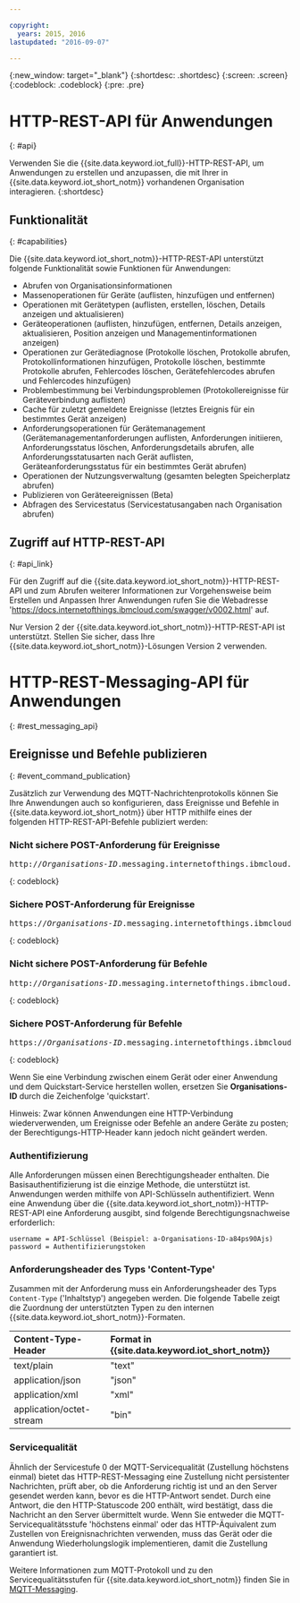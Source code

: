 ```yaml
---

copyright:
  years: 2015, 2016
lastupdated: "2016-09-07"

---
```


{:new_window: target="_blank"}
{:shortdesc: .shortdesc}
{:screen: .screen}
{:codeblock: .codeblock}
{:pre: .pre}

# HTTP-REST-API für Anwendungen
{: #api}

Verwenden Sie die {{site.data.keyword.iot_full}}-HTTP-REST-API, um Anwendungen zu erstellen und anzupassen, die mit Ihrer in {{site.data.keyword.iot_short_notm}} vorhandenen Organisation interagieren.
{:shortdesc}

## Funktionalität
{: #capabilities}

Die {{site.data.keyword.iot_short_notm}}-HTTP-REST-API unterstützt folgende Funktionalität sowie Funktionen für Anwendungen:

- Abrufen von Organisationsinformationen
- Massenoperationen für Geräte (auflisten, hinzufügen und entfernen)
- Operationen mit Gerätetypen (auflisten, erstellen, löschen, Details anzeigen und aktualisieren)
- Geräteoperationen (auflisten, hinzufügen, entfernen, Details anzeigen, aktualisieren, Position anzeigen und Managementinformationen anzeigen)
- Operationen zur Gerätediagnose (Protokolle löschen, Protokolle abrufen, Protokollinformationen hinzufügen, Protokolle löschen, bestimmte Protokolle abrufen, Fehlercodes löschen, Gerätefehlercodes abrufen und Fehlercodes hinzufügen)
- Problembestimmung bei Verbindungsproblemen (Protokollereignisse für Geräteverbindung auflisten)
- Cache für zuletzt gemeldete Ereignisse (letztes Ereignis für ein bestimmtes Gerät anzeigen)
- Anforderungsoperationen für Gerätemanagement (Gerätemanagementanforderungen auflisten, Anforderungen initiieren, Anforderungsstatus löschen, Anforderungsdetails abrufen, alle Anforderungsstatusarten nach Gerät auflisten, Geräteanforderungsstatus für ein bestimmtes Gerät abrufen)
- Operationen der Nutzungsverwaltung (gesamten belegten Speicherplatz abrufen)
- Publizieren von Geräteereignissen (Beta)
- Abfragen des Servicestatus (Servicestatusangaben nach Organisation abrufen)

## Zugriff auf HTTP-REST-API
{: #api_link}

Für den Zugriff auf die {{site.data.keyword.iot_short_notm}}-HTTP-REST-API und zum Abrufen weiterer Informationen zur Vorgehensweise beim Erstellen und Anpassen Ihrer Anwendungen rufen Sie die Webadresse 'https://docs.internetofthings.ibmcloud.com/swagger/v0002.html' auf.

Nur Version 2 der {{site.data.keyword.iot_short_notm}}-HTTP-REST-API ist unterstützt. Stellen Sie sicher, dass Ihre {{site.data.keyword.iot_short_notm}}-Lösungen Version 2 verwenden.



# HTTP-REST-Messaging-API für Anwendungen
{: #rest_messaging_api}

## Ereignisse und Befehle publizieren
{: #event_command_publication}

Zusätzlich zur Verwendung des MQTT-Nachrichtenprotokolls können Sie Ihre Anwendungen auch so konfigurieren, dass Ereignisse und Befehle in {{site.data.keyword.iot_short_notm}} über HTTP mithilfe eines der folgenden HTTP-REST-API-Befehle publiziert werden:

### Nicht sichere POST-Anforderung für Ereignisse
<pre class="pre">http://<var class="keyword varname">Organisations-ID</var>.messaging.internetofthings.ibmcloud.com:1883/api/v0002/application/types/<var class="keyword varname">Typ-ID</var>/devices/<var class="keyword varname">Geräte-ID</var>/events/<var class="keyword varname">Ereignis-ID</var></pre>
{: codeblock}

### Sichere POST-Anforderung für Ereignisse
<pre class="pre">https://<var class="keyword varname">Organisations-ID</var>.messaging.internetofthings.ibmcloud.com:8883/api/v0002/application/types/<var class="keyword varname">Typ-ID</var>/devices/<var class="keyword varname">Geräte-ID</var>/events/<var class="keyword varname">Ereignis-ID</var></pre>
{: codeblock}

### Nicht sichere POST-Anforderung für Befehle
<pre class="pre">http://<var class="keyword varname">Organisations-ID</var>.messaging.internetofthings.ibmcloud.com:1883/api/v0002/application/types/<var class="keyword varname">Typ-ID</var>/devices/<var class="keyword varname">Geräte-ID</var>/commands/<var class="keyword varname">Ereignis-ID</var></pre>
{: codeblock}

### Sichere POST-Anforderung für Befehle
<pre class="pre">https://<var class="keyword varname">Organisations-ID</var>.messaging.internetofthings.ibmcloud.com:8883/api/v0002/application/types/<var class="keyword varname">Typ-Id</var>/devices/<var class="keyword varname">Geräte-ID</var>/commands/<var class="keyword varname">Ereignis-ID</var></pre>
{: codeblock}

Wenn Sie eine Verbindung zwischen einem Gerät oder einer Anwendung und dem Quickstart-Service herstellen wollen, ersetzen Sie **Organisations-ID** durch die Zeichenfolge 'quickstart'.

Hinweis: Zwar können Anwendungen eine HTTP-Verbindung wiederverwenden, um Ereignisse oder Befehle an andere Geräte zu posten; der Berechtigungs-HTTP-Header kann jedoch nicht geändert werden.

### Authentifizierung

Alle Anforderungen müssen einen Berechtigungsheader enthalten. Die Basisauthentifizierung ist die einzige Methode, die unterstützt ist. Anwendungen werden mithilfe von API-Schlüsseln authentifiziert. Wenn eine Anwendung über die {{site.data.keyword.iot_short_notm}}-HTTP-REST-API eine Anforderung ausgibt, sind folgende Berechtigungsnachweise erforderlich:

```
username = API-Schlüssel (Beispiel: a-Organisations-ID-a84ps90Ajs)
password = Authentifizierungstoken
```

### Anforderungsheader des Typs 'Content-Type'

Zusammen mit der Anforderung muss ein Anforderungsheader des Typs `Content-Type` ('Inhaltstyp') angegeben werden. Die folgende Tabelle zeigt die Zuordnung der unterstützten Typen zu den internen {{site.data.keyword.iot_short_notm}}-Formaten.

|Content-Type-Header|Format in {{site.data.keyword.iot_short_notm}}|
|:---|:---|
|text/plain|"text"
|application/json| "json"
|application/xml | "xml"
|application/octet-stream|"bin"

### Servicequalität

Ähnlich der Servicestufe 0 der MQTT-Servicequalität (Zustellung höchstens einmal) bietet das HTTP-REST-Messaging eine Zustellung nicht persistenter Nachrichten, prüft aber, ob die Anforderung richtig ist und an den Server gesendet werden kann, bevor es die HTTP-Antwort sendet. Durch eine Antwort, die den HTTP-Statuscode 200 enthält, wird bestätigt, dass die Nachricht an den Server übermittelt wurde. Wenn Sie entweder die MQTT-Servicequalitätsstufe 'höchstens einmal' oder das HTTP-Äquivalent zum Zustellen von Ereignisnachrichten verwenden, muss das Gerät oder die Anwendung Wiederholungslogik implementieren, damit die Zustellung garantiert ist.


Weitere Informationen zum MQTT-Protokoll und zu den Servicequalitätsstufen für {{site.data.keyword.iot_short_notm}} finden Sie in [MQTT-Messaging](../reference/mqtt/index.html).
